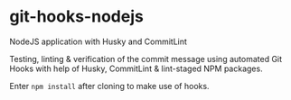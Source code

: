 # git-hooks-nodejs
NodeJS application with Husky and CommitLint

Testing, linting & verification of the commit message using automated Git Hooks with help of Husky, CommitLint & lint-staged NPM packages.

Enter `npm install` after cloning to make use of hooks.
